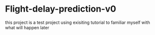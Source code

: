 # Flight-delay-prediction-v0
this project is a test project using exisiting tutorial to familiar myself with what will happen later
